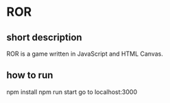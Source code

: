 # ROR

## short description
ROR is a game written in JavaScript and HTML Canvas. 


## how to run
npm install
npm run start
go to localhost:3000